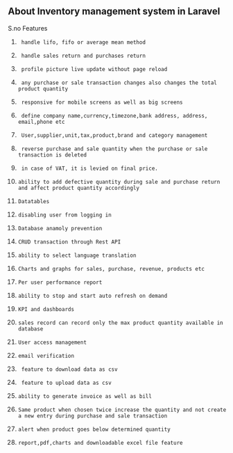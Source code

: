 ## About Inventory management system in Laravel

S.no	Features
1.		handle lifo, fifo or average mean method
2.		handle sales return and purchases return
3.		profile picture live update without page reload	
4.		any purchase or sale transaction changes also changes the total product quantity	
5.		responsive for mobile screens as well as big screens	
6.		define company name,currency,timezone,bank address, address, email,phone etc
7.		User,supplier,unit,tax,product,brand and category management	
8.		reverse purchase and sale quantity when the purchase or sale transaction is deleted	
9.		in case of VAT, it is levied on final price.	
10.		ability to add defective quantity during sale and purchase return and affect product quantity accordingly
11.		Datatables
12.		disabling user from logging in
13.		Database anamoly prevention	
14.		CRUD transaction through Rest API
15.		ability to select language translation 
16.		Charts and graphs for sales, purchase, revenue, products etc
17.		Per user performance report
18.		ability to stop and start auto refresh on demand	
19.		KPI and dashboards
20.		sales record can record only the max product quantity available in database
21.		User access management	
22.		email verification
23.		 feature to download data as csv
24.		 feature to upload data as csv	
25.		ability to generate invoice as well as bill	
26.		Same product when chosen twice increase the quantity and not create a new entry during purchase and sale transaction	
27.		alert when product goes below determined quantity	
28.		report,pdf,charts and downloadable excel file feature
